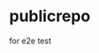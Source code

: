 # publicrepo
for e2e test




















































































































































































































































































































































































































































































































































































































































































































































































































































































































































































































































































































































































































































































































































































































































































































































































































































































































































































































































































































































































































































































































































































































































































































